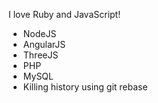 I love Ruby and JavaScript!

* NodeJS
* AngularJS
* ThreeJS
* PHP
* MySQL
* Killing history using git rebase